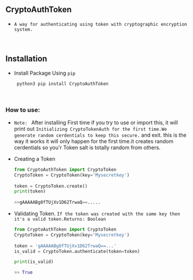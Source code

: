 ## CryptoAuthToken  
  
* `A way for authenticating using token with cryptographic encryption system.`  
  
<br>  
  
## Installation  
  
* Install Package Using `pip`  
  ```shell script  
   python3 pip install CryptoAuthToken  
   ```  
    
<br>  
  
### How to use:  

* `Note: ` After installing First time if you try to use or import this, it will print out `Initializing CryptoTokenAuth for the first time.We generate random cerdentials to keep this secure.` and exit.
this is the way it works it will only happen for the first time.it creates random cerdentials so you'r Token salt is totally random from others.

* Creating a Token  
    ```python  
    from CryptoAuthToken import CryptoToken  
    CryptoToken = CryptoToken(key='Mysecretkey')  
      
    token = CryptoToken.create()  
    print(token)  
      
    >>gAAAAABg0fTUjXv1D62TrwaQ==.....  
    ```  
  
* Validating Token.
`If the token was created with the same key then it's a valid token.Returns: Boolean`
    ```python  
    from CryptoAuthToken import CryptoToken  
    CryptoToken = CryptoToken(key='Mysecretkey')  
      
    token = 'gAAAAABg0fTUjXv1D62TrwaQ==...'
    is_valid = CryptoToken.authenticate(token=token)
    
    print(is_valid)
	
	>> True
    ```